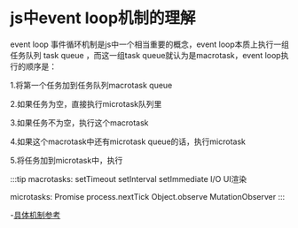 # js中event loop机制的理解

event loop 事件循环机制是js中一个相当重要的概念，event loop本质上执行一组任务队列 task queue ，而这一组task queue就认为是macrotask，event loop执行的顺序是：

1.将第一个任务加到任务队列macrotask queue

2.如果任务为空，直接执行microtask队列里

3.如果任务不为空，执行这个macrotask

4.如果这个macrotask中还有microtask queue的话，执行microtask

5.将任务加到microtask中，执行


:::tip
macrotasks: setTimeout setInterval setImmediate I/O UI渲染

microtasks: Promise process.nextTick Object.observe MutationObserver
:::

-[具体机制参考](https://github.com/ccforward/cc/issues/48)
